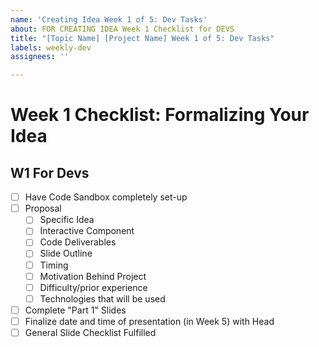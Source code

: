 ```yaml
---
name: 'Creating Idea Week 1 of 5: Dev Tasks'
about: FOR CREATING IDEA Week 1 Checklist for DEVS
title: "[Topic Name] [Project Name] Week 1 of 5: Dev Tasks"
labels: weekly-dev
assignees: ''

---
```


# Week 1 Checklist: Formalizing Your Idea
## W1 For Devs
- [ ] Have Code Sandbox completely set-up
- [ ] Proposal
    - [ ] Specific Idea
    - [ ] Interactive Component
    - [ ] Code Deliverables
    - [ ] Slide Outline
    - [ ] Timing
    - [ ] Motivation Behind Project
    - [ ] Difficulty/prior experience
    - [ ] Technologies that will be used
- [ ] Complete "Part 1" Slides
- [ ] Finalize date and time of presentation (in Week 5) with Head
- [ ] General Slide Checklist Fulfilled
